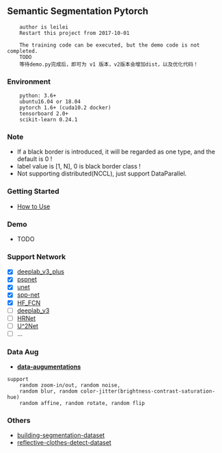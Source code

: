 ## Semantic Segmentation Pytorch
```
    author is leilei
    Restart this project from 2017-10-01 
    
    The training code can be executed, but the demo code is not completed.
    TODO
    等待demo.py完成后，即可为 v1 版本，v2版本会增加dist，以及优化代码！
```

### Environment
```
    python: 3.6+
    ubuntu16.04 or 18.04
    pytorch 1.6+ (cuda10.2 docker)
    tensorboard 2.0+
    scikit-learn 0.24.1
```

### **Note**
+ If a black border is introduced, it will be regarded as one type, and the default is 0 !
+ label value is [1, N], 0 is black border class !
+ Not supporting distributed(NCCL), just support DataParallel.

### Getting Started
+ [How to Use](./readmes/train_cusom.md)

### Demo
+ TODO

### Support Network
- [x] [deeplab_v3_plus](models/deeplab_v3_plus.py)
- [x] [pspnet](models/pspnet.py)
- [x] [unet](models/unet.py)
- [x] [spp-net](models/spp.py)
- [x] [HF_FCN](models/hed_series/hf_fcn_vgg16.py)
- [ ] [deeplab_v3](https://github.com/pytorch/vision/blob/master/torchvision/models/segmentation/deeplabv3.py)
- [ ] [HRNet](https://github.com/HRNet/HRNet-Semantic-Segmentation/tree/pytorch-v1.1)
- [ ] [U^2Net](https://github.com/NathanUA/U-2-Net)
- [ ] ...

### Data Aug
+ [**data-augumentations**](./readmes/data_aug.md)
```
support 
    random zoom-in/out, random noise,
    random blur, random color-jitter(brightness-contrast-saturation-hue)
    random affine, random rotate, random flip
```

### Others
* [building-segmentation-dataset](https://github.com/gengyanlei/build_segmentation_dataset) 
* [reflective-clothes-detect-dataset](https://github.com/gengyanlei/reflective-clothes-detect)
